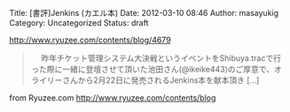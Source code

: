 Title: [書評]Jenkins (カエル本)
Date: 2012-03-10 08:46
Author: masayukig
Category: Uncategorized
Status: draft

<http://www.ryuzee.com/contents/blog/4679>  
  
  

> 　
> 昨年チケット管理システム大決戦というイベントをShibuya.tracで行った際に一緒に登壇させて頂いた池田さん(@ikeike443)のご厚意で、オライリーさんから2月22日に発売されるJenkins本を献本頂き
> \[...\]

  
  
from Ryuzee.com <http://www.ryuzee.com/contents/blog>
